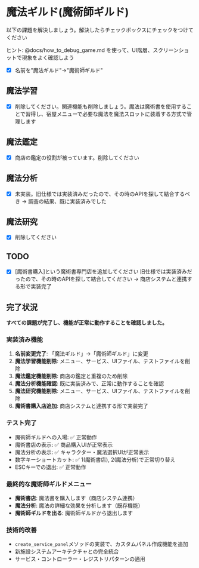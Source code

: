 # 魔法ギルド(魔術師ギルド)

以下の課題を解決しましょう。解決したらチェックボックスにチェックをつけてください

ヒント: @docs/how_to_debug_game.md を使って、UI階層、スクリーンショットで現象をよく確認しよう

* [x] 名前を"魔法ギルド"->"魔術師ギルド"

## 魔法学習

* [x] 削除してください。関連機能も削除しましょう。魔法は魔術書を使用することで習得し、宿屋メニューで必要な魔法を魔法スロットに装着する方式で管理します

## 魔法鑑定

* [x] 商店の鑑定の役割が被っています。削除してください

## 魔法分析

* [x] 未実装。旧仕様では実装済みだったので、その時のAPIを探して結合するべき
  → 調査の結果、既に実装済みでした

## 魔法研究

* [x] 削除してください

## TODO

* [x] [魔術書購入]という魔術書専門店を追加してください
旧仕様では実装済みだったので、その時のAPIを探して結合してください
  → 商店システムと連携する形で実装完了

## 完了状況

**すべての課題が完了し、機能が正常に動作することを確認しました。**

### 実装済み機能

1. **名前変更完了**: 「魔法ギルド」→「魔術師ギルド」に変更
2. **魔法学習機能削除**: メニュー、サービス、UIファイル、テストファイルを削除
3. **魔法鑑定機能削除**: 商店の鑑定と重複のため削除
4. **魔法分析機能確認**: 既に実装済みで、正常に動作することを確認
5. **魔法研究機能削除**: メニュー、サービス、UIファイル、テストファイルを削除
6. **魔術書購入店追加**: 商店システムと連携する形で実装完了

### テスト完了

* 魔術師ギルドへの入場: ✅ 正常動作
* 魔術書店の表示: ✅ 商品購入UIが正常表示
* 魔法分析の表示: ✅ キャラクター・魔法選択UIが正常表示
* 数字キーショートカット: ✅ 1(魔術書店), 2(魔法分析)で正常切り替え
* ESCキーでの退出: ✅ 正常動作

### 最終的な魔術師ギルドメニュー

* **魔術書店**: 魔法書を購入します（商店システム連携）
* **魔法分析**: 魔法の詳細な効果を分析します（既存機能）
* **魔術師ギルドを出る**: 魔術師ギルドから退出します

### 技術的改善

* `create_service_panel`メソッドの実装で、カスタムパネル作成機能を追加
* 新施設システムアーキテクチャとの完全統合
* サービス・コントローラー・レジストリパターンの適用
